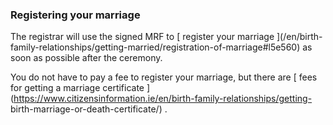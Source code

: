 ###  Registering your marriage

The registrar will use the signed MRF to [ register your marriage ](/en/birth-
family-relationships/getting-married/registration-of-marriage#l5e560) as soon
as possible after the ceremony.

You do not have to pay a fee to register your marriage, but there are [ fees
for getting a marriage certificate
](https://www.citizensinformation.ie/en/birth-family-relationships/getting-
birth-marriage-or-death-certificate/) .
